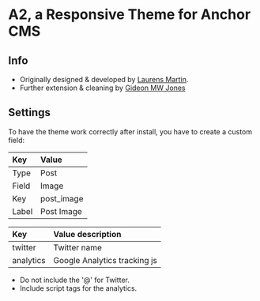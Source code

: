 # A2, a Responsive Theme for Anchor CMS


## Info

* Originally designed & developed by [Laurens Martin](http://laurensmartin.com).
* Further extension & cleaning by [Gideon MW Jones](http://gideonjon.es)

## Settings

To have the theme work correctly after install, you have to create a custom field:

| Key   | Value      |
|:------|:-----------|
| Type  | Post       |
| Field | Image      |
| Key   | post_image |
| Label | Post Image |


| Key       | Value description            |
|:----------|:-----------------------------|
| twitter   | Twitter name                 |
| analytics | Google Analytics tracking js |

* Do not include the '@' for Twitter.
* Include script tags for the analytics.
